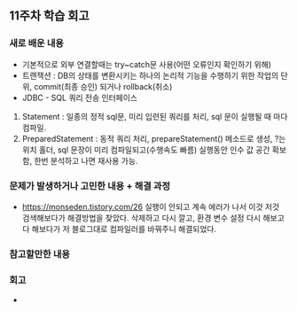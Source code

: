 ## 11주차 학습 회고

### 새로 배운 내용
- 기본적으로 외부 연결할때는 try~catch문 사용(어떤 오류인지 확인하기 위해)
- 트랜잭션 : DB의 상태를 변환시키는 하나의 논리적 기능을 수행하기 위한 작업의 단위, commit(최종 승인) 되거나 rollback(취소)
- JDBC - SQL 쿼리 전송 인터페이스
1. Statement : 일종의 정적 sql문, 미리 입련된 쿼리를 처리, sql 문이 실행될 때 마다 컴파일.
2. PreparedStatement : 동적 쿼리 처리, prepareStatement() 메소드로 생성, ?는 위치 홀더, sql 문장이 미리 컴파일되고(수행속도 빠름) 실행동안 인수 값 공간 확보함, 한번 분석하고 나면 재사용 가능.
### 문제가 발생하거나 고민한 내용 + 해결 과정
- https://monseden.tistory.com/26 실행이 안되고 계속 에러가 나서 이것 저것 검색해보다가 해결방법을 찾았다. 삭제하고 다시 깔고, 환경 변수 설정 다시 해보고 다 해보다가 저 블로그대로 컴파일러를 바꿔주니 해결되었다.
### 참고할만한 내용


### 회고
- 
